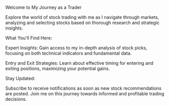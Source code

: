 Welcome to My Journey as a Trader

Explore the world of stock trading with me as I navigate through markets, analyzing and selecting stocks based on thorough research and strategic insights.

What You'll Find Here:

Expert Insights: Gain access to my in-depth analysis of stock picks, focusing on both technical indicators and fundamental data.

Entry and Exit Strategies: Learn about effective timing for entering and exiting positions, maximizing your potential gains.

Stay Updated:

Subscribe to receive notifications as soon as new stock recommendations are posted. Join me on this journey towards informed and profitable trading decisions.
